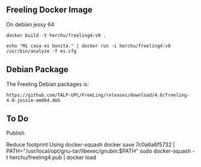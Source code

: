 

Freeling Docker Image
---------------


On debian jessy 64

    docker build -t herchu/freeling4:v0 .

    echo "Mi casa es bonita." | docker run -i herchu/freeling4:v0 /usr/bin/analyze -f es.cfg


Debian Package
--------------

The Freeling Debian packages is:

    https://github.com/TALP-UPC/FreeLing/releases/download/4.0/freeling-4.0-jessie-amd64.deb


To Do
-----

Publish

Reduce footprint
    Using docker-squash
    docker save 7c0a6a6f5732 | PATH="/usr/local/opt/gnu-tar/libexec/gnubin:$PATH" sudo docker-squash -t herchu/freeling4:pub | docker load
